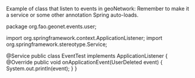 Example of class that listen to events in geoNetwork:
Remember to make it a service or some other annotation Spring auto-loads.


package org.fao.geonet.events.user;

import org.springframework.context.ApplicationListener;
import org.springframework.stereotype.Service;

@Service
public class EventTest implements ApplicationListener<UserDeleted> {
	@Override
	public void onApplicationEvent(UserDeleted event) {
		System.out.println(event);
	}
}

